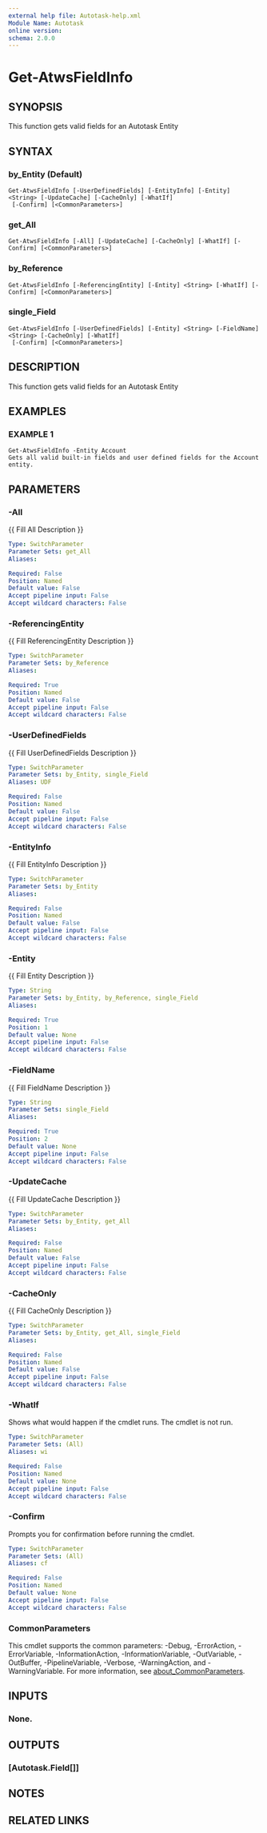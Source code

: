 ```yaml
---
external help file: Autotask-help.xml
Module Name: Autotask
online version:
schema: 2.0.0
---
```


# Get-AtwsFieldInfo

## SYNOPSIS
This function gets valid fields for an Autotask Entity

## SYNTAX

### by_Entity (Default)
```
Get-AtwsFieldInfo [-UserDefinedFields] [-EntityInfo] [-Entity] <String> [-UpdateCache] [-CacheOnly] [-WhatIf]
 [-Confirm] [<CommonParameters>]
```

### get_All
```
Get-AtwsFieldInfo [-All] [-UpdateCache] [-CacheOnly] [-WhatIf] [-Confirm] [<CommonParameters>]
```

### by_Reference
```
Get-AtwsFieldInfo [-ReferencingEntity] [-Entity] <String> [-WhatIf] [-Confirm] [<CommonParameters>]
```

### single_Field
```
Get-AtwsFieldInfo [-UserDefinedFields] [-Entity] <String> [-FieldName] <String> [-CacheOnly] [-WhatIf]
 [-Confirm] [<CommonParameters>]
```

## DESCRIPTION
This function gets valid fields for an Autotask Entity

## EXAMPLES

### EXAMPLE 1
```
Get-AtwsFieldInfo -Entity Account
Gets all valid built-in fields and user defined fields for the Account entity.
```

## PARAMETERS

### -All
{{ Fill All Description }}

```yaml
Type: SwitchParameter
Parameter Sets: get_All
Aliases:

Required: False
Position: Named
Default value: False
Accept pipeline input: False
Accept wildcard characters: False
```

### -ReferencingEntity
{{ Fill ReferencingEntity Description }}

```yaml
Type: SwitchParameter
Parameter Sets: by_Reference
Aliases:

Required: True
Position: Named
Default value: False
Accept pipeline input: False
Accept wildcard characters: False
```

### -UserDefinedFields
{{ Fill UserDefinedFields Description }}

```yaml
Type: SwitchParameter
Parameter Sets: by_Entity, single_Field
Aliases: UDF

Required: False
Position: Named
Default value: False
Accept pipeline input: False
Accept wildcard characters: False
```

### -EntityInfo
{{ Fill EntityInfo Description }}

```yaml
Type: SwitchParameter
Parameter Sets: by_Entity
Aliases:

Required: False
Position: Named
Default value: False
Accept pipeline input: False
Accept wildcard characters: False
```

### -Entity
{{ Fill Entity Description }}

```yaml
Type: String
Parameter Sets: by_Entity, by_Reference, single_Field
Aliases:

Required: True
Position: 1
Default value: None
Accept pipeline input: False
Accept wildcard characters: False
```

### -FieldName
{{ Fill FieldName Description }}

```yaml
Type: String
Parameter Sets: single_Field
Aliases:

Required: True
Position: 2
Default value: None
Accept pipeline input: False
Accept wildcard characters: False
```

### -UpdateCache
{{ Fill UpdateCache Description }}

```yaml
Type: SwitchParameter
Parameter Sets: by_Entity, get_All
Aliases:

Required: False
Position: Named
Default value: False
Accept pipeline input: False
Accept wildcard characters: False
```

### -CacheOnly
{{ Fill CacheOnly Description }}

```yaml
Type: SwitchParameter
Parameter Sets: by_Entity, get_All, single_Field
Aliases:

Required: False
Position: Named
Default value: False
Accept pipeline input: False
Accept wildcard characters: False
```

### -WhatIf
Shows what would happen if the cmdlet runs.
The cmdlet is not run.

```yaml
Type: SwitchParameter
Parameter Sets: (All)
Aliases: wi

Required: False
Position: Named
Default value: None
Accept pipeline input: False
Accept wildcard characters: False
```

### -Confirm
Prompts you for confirmation before running the cmdlet.

```yaml
Type: SwitchParameter
Parameter Sets: (All)
Aliases: cf

Required: False
Position: Named
Default value: None
Accept pipeline input: False
Accept wildcard characters: False
```

### CommonParameters
This cmdlet supports the common parameters: -Debug, -ErrorAction, -ErrorVariable, -InformationAction, -InformationVariable, -OutVariable, -OutBuffer, -PipelineVariable, -Verbose, -WarningAction, and -WarningVariable. For more information, see [about_CommonParameters](http://go.microsoft.com/fwlink/?LinkID=113216).

## INPUTS

### None.
## OUTPUTS

### [Autotask.Field[]]
## NOTES

## RELATED LINKS
